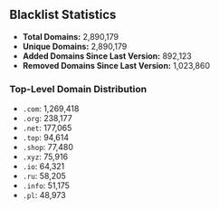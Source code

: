 ## Blacklist Statistics

- **Total Domains:** 2,890,179
- **Unique Domains:** 2,890,179
- **Added Domains Since Last Version:** 892,123
- **Removed Domains Since Last Version:** 1,023,860

### Top-Level Domain Distribution

-  `.com`: 1,269,418
-  `.org`: 238,177
-  `.net`: 177,065
-  `.top`: 94,614
-  `.shop`: 77,480
-  `.xyz`: 75,916
-  `.io`: 64,321
-  `.ru`: 58,205
-  `.info`: 51,175
-  `.pl`: 48,973
